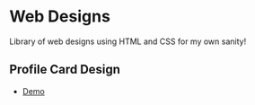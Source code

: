 # Web Designs
Library of web designs using HTML and CSS for my own sanity!

## Profile Card Design
- [Demo](https://sumusiriwardana.github.io/web-designs/profile-card/)
